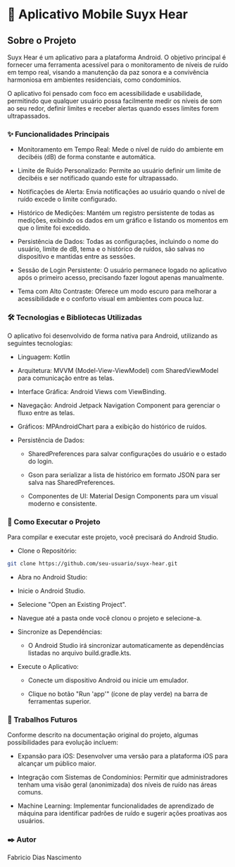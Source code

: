 # 📱 Aplicativo Mobile Suyx Hear
## Sobre o Projeto

Suyx Hear é um aplicativo para a plataforma Android. O objetivo principal é fornecer uma ferramenta acessível para o monitoramento de níveis de ruído em tempo real, visando a manutenção da paz sonora e a convivência harmoniosa em ambientes residenciais, como condomínios.

O aplicativo foi pensado com foco em acessibilidade e usabilidade, permitindo que qualquer usuário possa facilmente medir os níveis de som ao seu redor, definir limites e receber alertas quando esses limites forem ultrapassados.
### ✨ Funcionalidades Principais

- Monitoramento em Tempo Real: Mede o nível de ruído do ambiente em decibéis (dB) de forma constante e automática.

- Limite de Ruído Personalizado: Permite ao usuário definir um limite de decibéis e ser notificado quando este for ultrapassado.

- Notificações de Alerta: Envia notificações ao usuário quando o nível de ruído excede o limite configurado.

- Histórico de Medições: Mantém um registro persistente de todas as medições, exibindo os dados em um gráfico e listando os momentos em que o limite foi excedido.

- Persistência de Dados: Todas as configurações, incluindo o nome do usuário, limite de dB, tema e o histórico de ruídos, são salvas no dispositivo e mantidas entre as sessões.

- Sessão de Login Persistente: O usuário permanece logado no aplicativo após o primeiro acesso, precisando fazer logout apenas manualmente.

- Tema com Alto Contraste: Oferece um modo escuro para melhorar a acessibilidade e o conforto visual em ambientes com pouca luz.

### 🛠️ Tecnologias e Bibliotecas Utilizadas

O aplicativo foi desenvolvido de forma nativa para Android, utilizando as seguintes tecnologias:

- Linguagem: Kotlin

- Arquitetura: MVVM (Model-View-ViewModel) com SharedViewModel para comunicação entre as telas.

- Interface Gráfica: Android Views com ViewBinding.

- Navegação: Android Jetpack Navigation Component para gerenciar o fluxo entre as telas.

- Gráficos: MPAndroidChart para a exibição do histórico de ruídos.

- Persistência de Dados:

  - SharedPreferences para salvar configurações do usuário e o estado do login.

  - Gson para serializar a lista de histórico em formato JSON para ser salva nas SharedPreferences.

  - Componentes de UI: Material Design Components para um visual moderno e consistente.

### 🚀 Como Executar o Projeto

Para compilar e executar este projeto, você precisará do Android Studio.

- Clone o Repositório:
``` Bash
git clone https://github.com/seu-usuario/suyx-hear.git
```

- Abra no Android Studio:

- Inicie o Android Studio.

- Selecione "Open an Existing Project".

- Navegue até a pasta onde você clonou o projeto e selecione-a.

- Sincronize as Dependências:

    - O Android Studio irá sincronizar automaticamente as dependências listadas no arquivo build.gradle.kts.

- Execute o Aplicativo:

    - Conecte um dispositivo Android ou inicie um emulador.

    - Clique no botão "Run 'app'" (ícone de play verde) na barra de ferramentas superior.

### 🔮 Trabalhos Futuros

Conforme descrito na documentação original do projeto, algumas possibilidades para evolução incluem:

- Expansão para iOS: Desenvolver uma versão para a plataforma iOS para alcançar um público maior.

- Integração com Sistemas de Condomínios: Permitir que administradores tenham uma visão geral (anonimizada) dos níveis de ruído nas áreas comuns.

- Machine Learning: Implementar funcionalidades de aprendizado de máquina para identificar padrões de ruído e sugerir ações proativas aos usuários.

### ✒️ Autor

Fabricio Dias Nascimento